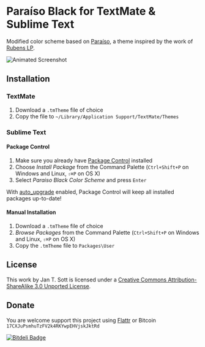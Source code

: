 # Paraíso Black for TextMate & Sublime Text

Modified color scheme based on [Paraíso](https://github.com/idleberg/Paraiso.tmTheme), a theme inspired by the work of [Rubens LP](http://www.rubenslp.com.br).

![Animated Screenshot](https://raw.github.com/idleberg/ParaisoBlack.tmTheme/master/preview/screenshot.gif)

## Installation

### TextMate

1. Download a `.tmTheme` file of choice
2. Copy the file to `~/Library/Application Support/TextMate/Themes`

### Sublime Text

#### Package Control

1. Make sure you already have [Package Control](http://wbond.net/sublime_packages/package_control/) installed
2. Choose *Install Package* from the Command Palette (`Ctrl+Shift+P` on Windows and Linux, `⇧⌘P` on OS X)
3. Select *Paraiso Black Color Scheme* and press `Enter`

With [auto_upgrade](http://wbond.net/sublime_packages/package_control/settings/) enabled, Package Control will keep all installed packages up-to-date!

#### Manual Installation

1. Download a `.tmTheme` file of choice
2. *Browse Packages* from the Command Palette (`Ctrl+Shift+P` on Windows and Linux, `⇧⌘P` on OS X)
3. Copy the `.tmTheme` file to `Packages\User`

## License

This work by Jan T. Sott is licensed under a [Creative Commons Attribution-ShareAlike 3.0 Unported License](http://creativecommons.org/licenses/by-sa/3.0/deed.en_US).

## Donate

You are welcome support this project using [Flattr](https://flattr.com/submit/auto?user_id=idleberg&url=https://github.com/idleberg/ParaisoBlack.tmTheme) or Bitcoin `17CXJuPsmhuTzFV2k4RKYwpEHVjskJktRd`

[![Bitdeli Badge](https://d2weczhvl823v0.cloudfront.net/idleberg/paraisoblack.tmtheme/trend.png)](https://bitdeli.com/free "Bitdeli Badge")

